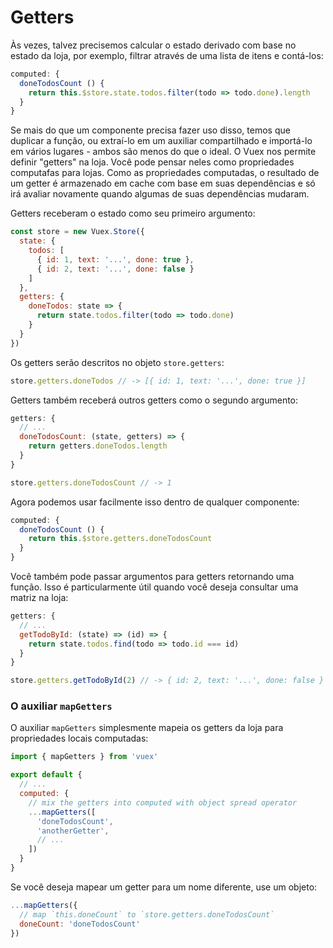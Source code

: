 # Getters

Às vezes, talvez precisemos calcular o estado derivado com base no estado da loja, por exemplo, filtrar através de uma lista de itens e contá-los:

``` js
computed: {
  doneTodosCount () {
    return this.$store.state.todos.filter(todo => todo.done).length
  }
}
```

Se mais do que um componente precisa fazer uso disso, temos que duplicar a função, ou extraí-lo em um auxiliar compartilhado e importá-lo em vários lugares - ambos são menos do que o ideal.
O Vuex nos permite definir "getters" na loja. Você pode pensar neles como propriedades computafas para lojas. Como as propriedades computadas, o resultado de um getter é armazenado em cache com base em suas dependências e só irá avaliar novamente quando algumas de suas dependências mudaram.

Getters receberam o estado como seu primeiro argumento:

``` js
const store = new Vuex.Store({
  state: {
    todos: [
      { id: 1, text: '...', done: true },
      { id: 2, text: '...', done: false }
    ]
  },
  getters: {
    doneTodos: state => {
      return state.todos.filter(todo => todo.done)
    }
  }
})
```

Os getters serão descritos no objeto `store.getters`:

``` js
store.getters.doneTodos // -> [{ id: 1, text: '...', done: true }]
```

Getters também receberá outros getters como o segundo argumento:

``` js
getters: {
  // ...
  doneTodosCount: (state, getters) => {
    return getters.doneTodos.length
  }
}
```

``` js
store.getters.doneTodosCount // -> 1
```

Agora podemos usar facilmente isso dentro de qualquer componente:

``` js
computed: {
  doneTodosCount () {
    return this.$store.getters.doneTodosCount
  }
}
```

Você também pode passar argumentos para getters retornando uma função. Isso é particularmente útil quando você deseja consultar uma matriz na loja:

```js
getters: {
  // ...
  getTodoById: (state) => (id) => {
    return state.todos.find(todo => todo.id === id)
  }
}
```

``` js
store.getters.getTodoById(2) // -> { id: 2, text: '...', done: false }
```

### O auxiliar `mapGetters`

O auxiliar `mapGetters` simplesmente mapeia os getters da loja para propriedades locais computadas:

``` js
import { mapGetters } from 'vuex'

export default {
  // ...
  computed: {
    // mix the getters into computed with object spread operator
    ...mapGetters([
      'doneTodosCount',
      'anotherGetter',
      // ...
    ])
  }
}
```

Se você deseja mapear um getter para um nome diferente, use um objeto:

``` js
...mapGetters({
  // map `this.doneCount` to `store.getters.doneTodosCount`
  doneCount: 'doneTodosCount'
})
```

